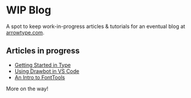 # WIP Blog

A spot to keep work-in-progress articles & tutorials for an eventual blog at [arrowtype.com](https://arrowtype.com/).

## Articles in progress

- [Getting Started in Type](2020-05-01--getting-started-in-type)
- [Using Drawbot in VS Code](2020-06-15--drawbot-in-vscode)
- [An Intro to FontTools](2020-06-16--intro-to-fonttools)

More on the way!
